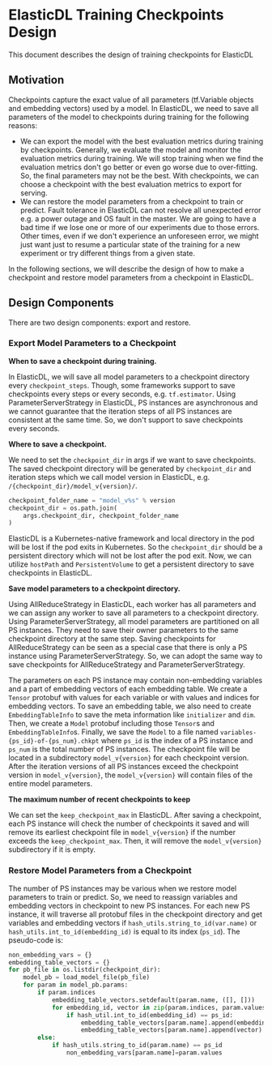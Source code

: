 # ElasticDL Training Checkpoints Design
This document describes the design of training checkpoints for ElasticDL

## Motivation
Checkpoints capture the exact value of all parameters (tf.Variable objects and embedding vectors) used by a model. In ElasticDL, we need to save all parameters of the model to checkpoints during training for the following reasons:
* We can export the model with the best evaluation metrics during training by checkpoints. Generally, we evaluate the model and monitor the evaluation metrics during training. We will stop training when we find the evaluation metrics don't go better or even go worse due to over-fitting. So, the final parameters may not be the best. With checkpoints, we can choose a checkpoint with the best evaluation metrics to export for serving.
* We can restore the model parameters from a checkpoint to train or predict. Fault tolerance in ElasticDL can not resolve all unexpected error e.g. a power outage and OS fault in the master. We are going to have a bad time if we lose one or more of our experiments due to those errors. Other times, even if we don't experience an unforeseen error, we might just want just to resume a particular state of the training for a new experiment or try different things from a given state.

In the following sections, we will describe the design of how to make a checkpoint and restore model parameters from a checkpoint in ElasticDL.

## Design Components
There are two design components: export and restore.

### Export Model Parameters to a Checkpoint

**When to save a checkpoint during training.** 

In ElasticDL, we will save all model parameters to a checkpoint directory every `checkpoint_steps`. Though, some frameworks support to save checkpoints every  steps or every seconds, e.g. `tf.estimator`. Using ParameterServerStrategy in ElasticDL, PS instances are asynchronous and we cannot guarantee that the iteration steps of all PS instances are consistent at the same time. So, we don't support to save checkpoints every seconds.


**Where to save a checkpoint.** 

We need to set the `checkpoint_dir` in args if we want to save checkpoints. The saved checkpoint directory will be generated by `checkpoint_dir` and iteration steps which we call model version in ElasticDL, e.g. `/{checkpoint_dir}/model_v{version}/`.
```python
checkpoint_folder_name = "model_v%s" % version
checkpoint_dir = os.path.join(
    args.checkpoint_dir, checkpoint_folder_name
)
```
ElasticDL is a Kubernetes-native framework and local directory in the pod will be lost if the pod exits in Kubernetes. So the `checkpoint_dir` should be a persistent directory which will not be lost after the pod exit. Now, we can utilize `hostPath` and `PersistentVolume` to get a persistent directory to save checkpoints in ElasticDL.

**Save model parameters to a checkpoint directory.**

Using AllReduceStrategy in ElasticDL, each worker has all parameters and we can assign any worker to save all parameters to a checkpoint directory. Using ParameterServerStrategy, all model parameters are partitioned on all PS instances. They need to save their owner parameters to the same checkpoint directory at the same step. Saving checkpoints for AllReduceStrategy can be seen as a special case that there is only a PS instance using ParameterServerStrategy. So, we can adopt the same way to save checkpoints for AllReduceStrategy and ParameterServerStrategy.

The parameters on each PS instance may contain non-embedding variables and a part of embedding vectors of each embedding table. We create a `Tensor` protobuf with values for each variable or with values and indices for embedding vectors. To save an embedding table, we also need to create `EmbeddingTableInfo` to save the meta information like `initializer` and `dim`. Then, we create a `Model` protobuf including those `Tensor`s and `EmbeddingTableInfo`s. Finally, we save the `Model` to a  file named `variables-{ps_id}-of-{ps_num}.chkpt` where `ps_id` is the index of a PS instance and `ps_num` is the total number of PS instances. The checkpoint file will be located in a subdirectory `model_v{version}` for each checkpoint version. After the iteration versions of all PS instances exceed the checkpoint version in `model_v{version}`,  the `model_v{version}` will contain files of the entire model parameters.

**The maximum number of recent checkpoints to keep**

We can set the `keep_checkpoint_max` in ElasticDL. After saving a checkpoint, each PS instance will check the number of checkpoints it saved and will remove its earliest checkpoint file in `model_v{version}` if the number exceeds the `keep_checkpoint_max`. Then, it will remove the `model_v{version}` subdirectory if it is empty.

### Restore Model Parameters from a Checkpoint
The number of PS instances may be various when we restore model parameters to train or predict. So, we need to reassign variables and embedding vectors in checkpoint to new PS instances. For each new PS instance, it will traverse all protobuf files in the checkpoint directory and get variables and embedding vectors if `hash_utils.string_to_id(var.name)` or `hash_utils.int_to_id(embedding_id)` is equal to its index (`ps_id`). The pseudo-code is:
```python
non_embedding_vars = {}
embedding_table_vectors = {}
for pb_file in os.listdir(checkpoint_dir):
    model_pb = load_model_file(pb_file)
    for param in model_pb.params:
        if param.indices
            embedding_table_vectors.setdefault(param.name, ([], []))
            for embedding_id, vector in zip(param.indices, param.values):
                if hash_util.int_to_id(embedding_id) == ps_id:
                    embedding_table_vectors[param.name].append(embedding_id)
                    embedding_table_vectors[param.name].append(vector)
        else:
            if hash_utils.string_to_id(param.name) == ps_id
                non_embedding_vars[param.name]=param.values
```
